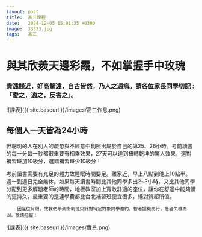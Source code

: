 ```yaml
---
layout: post
title:  高三課程
date:   2024-12-05 15:01:35 +0300
image:  33333.jpg
tags:   高三
---
```

# 與其欣羨天邊彩霞，不如掌握手中玫瑰

### 貴遠賤近，好高騖遠，自古皆然，乃人之通病。請各位家長同學切記 : 「愛之，適之，反害之」。

![課表]({{ site.baseurl }}/images/高三作息.png)

## 每個人一天皆為24小時

但聰明的人在別人的疏忽與不經意中創照出屬於自己的第25、26小時。考前讀書的每一分每一秒都很重要有相乘效果，27天可以達到扭轉乾坤的驚人效果，選對補習班加10級分，選錯補習班少10級分！

考前讀書需要有充足的體力故睡眠時間要足。離家近，早上八點到晚上10點半。週一到週日完全無休。如果每天讀書時間比其他同學多出2~3小時，又比其他同學分配到更多解題老師的時間，地板教室加上寬敞舒適的座位，讓你在舒適中能夠讀的更持久，最重要的是連學費都比台北補習班便宜很多，絕對質超所值。

        因座位有限，故我們學測衝刺班只針對特定對象同學邀約，智者握機而行，愚者失機而回。敬請把握！

![課表]({{ site.baseurl }}/images/實景.png)

